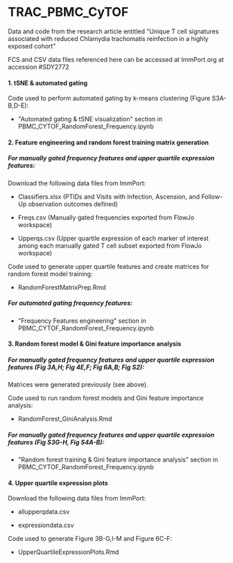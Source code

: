 # TRAC_PBMC_CyTOF

Data and code from the research article entitled "Unique T cell signatures associated with reduced Chlamydia trachomatis reinfection in a highly exposed cohort"

FCS and CSV data files referenced here can be accessed at ImmPort.org at accession \#SDY2772

#### 1. tSNE & automated gating

Code used to perform automated gating by k-means clustering (Figure S3A-B,D-E):

-   "Automated gating & tSNE visualization" section in PBMC_CYTOF_RandomForest_Frequency.ipynb 

#### 2. Feature engineering and random forest training matrix generation

##### For manually gated frequency features and upper quartile expression features:

Download the following data files from ImmPort:

-   Classifiers.xlsx (PTIDs and Visits with Infection, Ascension, and Follow-Up observation outcomes defined)

-   Freqs.csv (Manually gated frequencies exported from FlowJo workspace)

-   Upperqs.csv (Upper quartile expression of each marker of interest among each manually gated T cell subset exported from FlowJo workspace)

Code used to generate upper quartile features and create matrices for random forest model training:

-   RandomForestMatrixPrep.Rmd

##### For automated gating frequency features:

-   "Frequency Features engineering" section in PBMC_CYTOF_RandomForest_Frequency.ipynb 

#### 3. Random forest model & Gini feature importance analysis

##### For manually gated frequency features and upper quartile expression features (Fig 3A,H; Fig 4E,F; Fig 6A,B; Fig S2):

Matrices were generated previously (see above).

Code used to run random forest models and Gini feature importance analysis:

-   RandomForest_GiniAnalysis.Rmd

##### For manually gated frequency features and upper quartile expression features (Fig S3G-H, Fig S4A-B):

-   "Random forest training & Gini feature importance analysis" section in PBMC_CYTOF_RandomForest_Frequency.ipynb 

#### 4. Upper quartile expression plots

Download the following data files from ImmPort:

-   allupperqdata.csv

-   expressiondata.csv

Code used to generate Figure 3B-G,I-M and Figure 6C-F:

-   UpperQuartileExpressionPlots.Rmd

